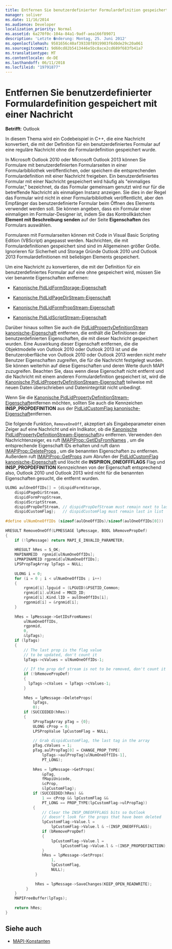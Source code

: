 ```yaml
---
title: Entfernen Sie benutzerdefinierter Formulardefinition gespeichert mit einer Nachricht
manager: soliver
ms.date: 11/16/2014
ms.audience: Developer
localization_priority: Normal
ms.assetid: 6a270f0c-104a-84a1-9adf-aea166f89071
description: 'Letzte �nderung: Montag, 25. Juni 2012'
ms.openlocfilehash: 9581656c40af39338f8919903f6d0de29c20a061
ms.sourcegitcommit: 9d60cd82b5413446e5bc8ace2cd689f683fb41a7
ms.translationtype: MT
ms.contentlocale: de-DE
ms.lasthandoff: 06/11/2018
ms.locfileid: "19791877"
---
```

# <a name="remove-custom-form-definition-saved-with-a-message"></a>Entfernen Sie benutzerdefinierter Formulardefinition gespeichert mit einer Nachricht
  
**Betrifft**: Outlook 
  
In diesem Thema wird ein Codebeispiel in C++, die eine Nachricht konvertiert, die mit der Definition für ein benutzerdefiniertes Formular auf eine reguläre Nachricht ohne die Formulardefinition gespeichert wurde.
  
In Microsoft Outlook 2010 oder Microsoft Outlook 2013 können Sie Formulare mit benutzerdefinierten Formularseiten in einer Formularbibliothek veröffentlichen, oder speichern die entsprechenden Formulardefinition mit einer Nachricht freigeben. Ein benutzerdefiniertes Formular mit einer Nachricht gespeichert wird häufig als "einmaliges Formular," bezeichnet, da das Formular gemeinsam genutzt wird nur für die betreffende Nachricht als einmaligen Instanz anzeigen. Sie dies in der Regel das Formular wird nicht in einer Formularbibliothek veröffentlicht, aber den Empfänger das benutzerdefinierte Formular beim Öffnen des Elements verwendet werden soll. Sie können angeben, dass ein Formular einer einmaligen im Formular-Designer ist, indem Sie das Kontrollkästchen **Element mit Beschreibung senden** auf der Seite **Eigenschaften** des Formulars auswählen. 
  
Formularen mit Formularseiten können mit Code in Visual Basic Scripting Edition (VBScript) angepasst werden. Nachrichten, die mit Formulardefinitionen gespeichert sind sind im Allgemeinen größer Größe. Ignorieren für Sicherheit und Storage Gründe Outlook 2010 und Outlook 2013 Formulardefinitionen mit beliebigen Elements gespeichert.
  
Um eine Nachricht zu konvertieren, die mit der Definition für ein benutzerdefiniertes Formular auf eine ohne gespeichert wird, müssen Sie vier benannte Eigenschaften entfernen:
  
- [Kanonische PidLidFormStorage-Eigenschaft](pidlidformstorage-canonical-property.md)
    
- [Kanonische PidLidPageDirStream-Eigenschaft](pidlidpagedirstream-canonical-property.md)
    
- [Kanonische PidLidFormPropStream-Eigenschaft](pidlidformpropstream-canonical-property.md)
    
- [Kanonische PidLidScriptStream-Eigenschaft](pidlidscriptstream-canonical-property.md)
    
Darüber hinaus sollten Sie auch die [PidLidPropertyDefinitionStream kanonische-Eigenschaft](pidlidpropertydefinitionstream-canonical-property.md) entfernen, die enthält die Definitionen der benutzerdefinierten Eigenschaften, die mit dieser Nachricht gespeichert wurden. Eine Auswirkung dieser Eigenschaft entfernen, die die Objektmodelle von Outlook 2010 oder Outlook 2013 ist und die Benutzeroberfläche von Outlook 2010 oder Outlook 2013 werden nicht mehr Benutzer Eigenschaften zugreifen, die für die Nachricht festgelegt wurden. Sie können weiterhin auf diese Eigenschaften und deren Werte durch MAPI zuzugreifen. Beachten Sie, dass wenn diese Eigenschaft nicht entfernt und die Nachricht mit einem anderen Formulardefinition gespeichert ist, wird die [Kanonische PidLidPropertyDefinitionStream-Eigenschaft](pidlidpropertydefinitionstream-canonical-property.md) teilweise mit neuen Daten überschrieben und Datenintegrität nicht unbedingt. 
  
Wenn Sie die [Kanonische PidLidPropertyDefinitionStream-Eigenschaft](pidlidpropertydefinitionstream-canonical-property.md)entfernen möchten, sollten Sie auch die Kennzeichen **INSP_PROPDEFINITION** aus der [PidLidCustomFlag kanonische-Eigenschaft](pidlidcustomflag-canonical-property.md)entfernen.
  
Die folgende Funktion, `RemoveOneOff`, akzeptiert als Eingabeparameter einen Zeiger auf eine Nachricht und ein Indikator, ob die [Kanonische PidLidPropertyDefinitionStream-Eigenschaft](pidlidpropertydefinitionstream-canonical-property.md)zu entfernen. Verwenden den Nachrichtenzeiger, es ruft [IMAPIProp::GetIDsFromNames](imapiprop-getidsfromnames.md) , um die entsprechende Eigenschaft IDs erhalten und ruft dann [IMAPIProp::DeleteProps](imapiprop-deleteprops.md) , um die benannten Eigenschaften zu entfernen. Außerdem ruft [IMAPIProp::GetProps](imapiprop-getprops.md) zum Abrufen der [PidLidCustomFlag kanonische-Eigenschaft](pidlidcustomflag-canonical-property.md) und löscht die **INSPIRON\_ONEOFFFLAGS** Flag und **INSP_PROPDEFINITION** Kennzeichnen von der Eigenschaft entsprechend also, Outlook 2010 und Outlook 2013 wird nicht für die benannten Eigenschaften gesucht, die entfernt wurden. 
  
```cpp
ULONG aulOneOffIDs[] = {dispidFormStorage,  
    dispidPageDirStream, 
    dispidFormPropStream, 
    dispidScriptStream, 
    dispidPropDefStream, // dispidPropDefStream must remain next to last in list 
    dispidCustomFlag};   // dispidCustomFlag must remain last in list 
 
#define ulNumOneOffIDs (sizeof(aulOneOffIDs)/sizeof(aulOneOffIDs[0])) 
 
HRESULT RemoveOneOff(LPMESSAGE lpMessage, BOOL bRemovePropDef) 
{ 
    if (!lpMessage) return MAPI_E_INVALID_PARAMETER; 
     
    HRESULT hRes = S_OK; 
    MAPINAMEID  rgnmid[ulNumOneOffIDs]; 
    LPMAPINAMEID rgpnmid[ulNumOneOffIDs]; 
    LPSPropTagArray lpTags = NULL; 
 
    ULONG i = 0; 
    for (i = 0 ; i < ulNumOneOffIDs ; i++) 
    { 
        rgnmid[i].lpguid = (LPGUID)&PSETID_Common; 
        rgnmid[i].ulKind = MNID_ID; 
        rgnmid[i].Kind.lID = aulOneOffIDs[i]; 
        rgpnmid[i] = &rgnmid[i]; 
    } 
   
    hRes = lpMessage->GetIDsFromNames( 
        ulNumOneOffIDs, 
        rgpnmid, 
        0, 
        &lpTags); 
    if (lpTags) 
    { 
        // The last prop is the flag value  
        // to be updated, don't count it 
        lpTags->cValues = ulNumOneOffIDs-1; 
 
        // If the prop def stream is not to be removed, don't count it 
        if (!bRemovePropDef) 
        { 
          lpTags->cValues = lpTags->cValues-1; 
        } 
 
        hRes = lpMessage->DeleteProps( 
            lpTags, 
            0); 
        if (SUCCEEDED(hRes)) 
        { 
            SPropTagArray pTag = {0}; 
            ULONG cProp = 0; 
            LPSPropValue lpCustomFlag = NULL; 
 
            // Grab dispidCustomFlag, the last tag in the array 
            pTag.cValues = 1; 
            pTag.aulPropTag[0] = CHANGE_PROP_TYPE( 
                lpTags->aulPropTag[ulNumOneOffIDs-1], 
                PT_LONG); 
 
            hRes = lpMessage->GetProps( 
                &pTag, 
                fMapiUnicode, 
                &cProp, 
                &lpCustomFlag); 
            if (SUCCEEDED(hRes) &&  
                1 == cProp && lpCustomFlag &&  
                PT_LONG == PROP_TYPE(lpCustomFlag->ulPropTag)) 
            { 
                // Clear the INSP_ONEOFFFLAGS bits so Outlook  
                // doesn't look for the props that have been deleted 
                lpCustomFlag->Value.l =  
                    lpCustomFlag->Value.l & ~(INSP_ONEOFFFLAGS); 
                if (bRemovePropDef) 
                { 
                    lpCustomFlag->Value.l =  
                        lpCustomFlag->Value.l & ~(INSP_PROPDEFINITION); 
                } 
                hRes = lpMessage->SetProps( 
                    1, 
                    lpCustomFlag, 
                    NULL); 
             } 
 
             hRes = lpMessage->SaveChanges(KEEP_OPEN_READWRITE); 
         } 
    } 
    MAPIFreeBuffer(lpTags); 
 
    return hRes; 
}
```

## <a name="see-also"></a>Siehe auch

- [MAPI-Konstanten](mapi-constants.md)

